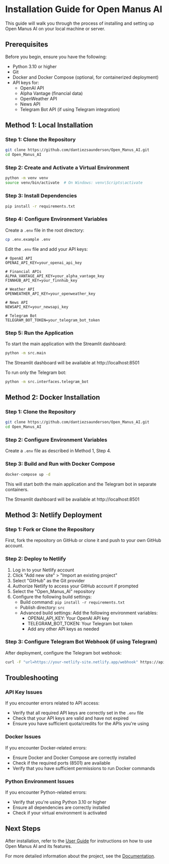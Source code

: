 # Installation Guide for Open Manus AI

This guide will walk you through the process of installing and setting up Open Manus AI on your local machine or server.

## Prerequisites

Before you begin, ensure you have the following:

- Python 3.10 or higher
- Git
- Docker and Docker Compose (optional, for containerized deployment)
- API keys for:
  - OpenAI API
  - Alpha Vantage (financial data)
  - OpenWeather API
  - News API
  - Telegram Bot API (if using Telegram integration)

## Method 1: Local Installation

### Step 1: Clone the Repository

```bash
git clone https://github.com/dantiezsaunderson/Open_Manus_AI.git
cd Open_Manus_AI
```

### Step 2: Create and Activate a Virtual Environment

```bash
python -m venv venv
source venv/bin/activate  # On Windows: venv\Scripts\activate
```

### Step 3: Install Dependencies

```bash
pip install -r requirements.txt
```

### Step 4: Configure Environment Variables

Create a `.env` file in the root directory:

```bash
cp .env.example .env
```

Edit the `.env` file and add your API keys:

```
# OpenAI API
OPENAI_API_KEY=your_openai_api_key

# Financial APIs
ALPHA_VANTAGE_API_KEY=your_alpha_vantage_key
FINNHUB_API_KEY=your_finnhub_key

# Weather API
OPENWEATHER_API_KEY=your_openweather_key

# News API
NEWSAPI_KEY=your_newsapi_key

# Telegram Bot
TELEGRAM_BOT_TOKEN=your_telegram_bot_token
```

### Step 5: Run the Application

To start the main application with the Streamlit dashboard:

```bash
python -m src.main
```

The Streamlit dashboard will be available at http://localhost:8501

To run only the Telegram bot:

```bash
python -m src.interfaces.telegram_bot
```

## Method 2: Docker Installation

### Step 1: Clone the Repository

```bash
git clone https://github.com/dantiezsaunderson/Open_Manus_AI.git
cd Open_Manus_AI
```

### Step 2: Configure Environment Variables

Create a `.env` file as described in Method 1, Step 4.

### Step 3: Build and Run with Docker Compose

```bash
docker-compose up -d
```

This will start both the main application and the Telegram bot in separate containers.

The Streamlit dashboard will be available at http://localhost:8501

## Method 3: Netlify Deployment

### Step 1: Fork or Clone the Repository

First, fork the repository on GitHub or clone it and push to your own GitHub account.

### Step 2: Deploy to Netlify

1. Log in to your Netlify account
2. Click "Add new site" > "Import an existing project"
3. Select "GitHub" as the Git provider
4. Authorize Netlify to access your GitHub account if prompted
5. Select the "Open_Manus_AI" repository
6. Configure the following build settings:
   - Build command: `pip install -r requirements.txt`
   - Publish directory: `src`
   - Advanced build settings: Add the following environment variables:
     - OPENAI_API_KEY: Your OpenAI API key
     - TELEGRAM_BOT_TOKEN: Your Telegram bot token
     - Add any other API keys as needed

### Step 3: Configure Telegram Bot Webhook (if using Telegram)

After deployment, configure the Telegram bot webhook:

```bash
curl -F "url=https://your-netlify-site.netlify.app/webhook" https://api.telegram.org/bot<YOUR_TELEGRAM_TOKEN>/setWebhook
```

## Troubleshooting

### API Key Issues

If you encounter errors related to API access:
- Verify that all required API keys are correctly set in the `.env` file
- Check that your API keys are valid and have not expired
- Ensure you have sufficient quota/credits for the APIs you're using

### Docker Issues

If you encounter Docker-related errors:
- Ensure Docker and Docker Compose are correctly installed
- Check if the required ports (8501) are available
- Verify that you have sufficient permissions to run Docker commands

### Python Environment Issues

If you encounter Python-related errors:
- Verify that you're using Python 3.10 or higher
- Ensure all dependencies are correctly installed
- Check if your virtual environment is activated

## Next Steps

After installation, refer to the [User Guide](user_guide.md) for instructions on how to use Open Manus AI and its features.

For more detailed information about the project, see the [Documentation](documentation.md).
